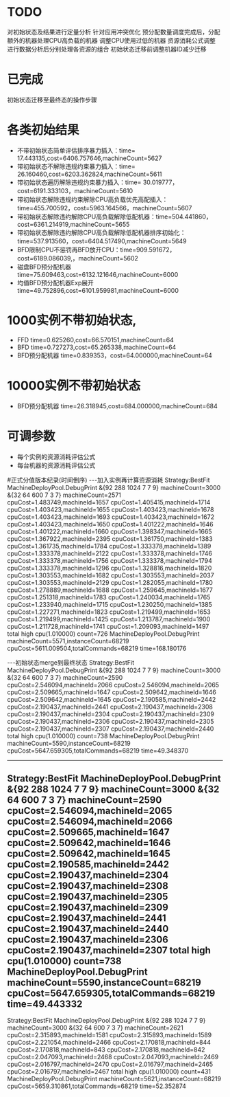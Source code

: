 # TODO
对初始状态及结果进行定量分析
针对应用冲突优化
预分配数量调度完成后，分配额外的机器处理CPU高负载的机器
调整CPU使用过低的机器
资源消耗公式调整
进行数据分析后分别处理各资源的组合
初始状态迁移前调整机器ID减少迁移

# 已完成
初始状态迁移至最终态的操作步骤

# 各类初始结果
- 不带初始状态简单评估排序暴力插入：time= 17.443135,cost=6406.757646,machineCount=5627
- 带初始状态不解除违规约束暴力插入：time= 26.160460,cost=6203.362824,machineCount=5611
- 带初始状态遍历解除违规约束暴力插入：time= 30.019777，cost=6191.333103，machineCount=5610
- 带初始状态解除违规约束解除CPU高负载优先高配插入：time=455.700592，cost=5963.164566，machineCount=5607
- 带初始状态解除违约解除CPU高负载解除低配机器：time=504.441860，cost=6361.214919,machineCount=5655
- 带初始状态解除违约解除CPU高负载解除低配机器排序初始化：time=537.913560，cost=6404.517490,machineCount=5649
- BFD限制CPU不惩罚再BFD放开CPU：time=909.591672，cost=6189.086039,，machineCount=5602
- 磁盘BFD预分配机器 time=75.609463,cost=6132.121646,machineCount=6000
- 均值BFD预分配机器Exp展开 time=49.752896,cost=6101.959981,machineCount=6000

# 1000实例不带初始状态,
- FFD time=0.625260,cost=66.570151,machineCount=64
- BFD time=0.727273,cost=65.265338,machineCount=64
- BFD预分配机器 time=0.839353，cost=64.000000,machineCount=64

# 10000实例不带初始状态
- BFD预分配机器 time=26.318945,cost=684.000000,machineCount=684

# 可调参数
- 每个实例的资源消耗评估公式
- 每台机器的资源消耗评估公式

#正式分值版本纪录(时间倒序)
---加入实例再计算资源消耗
Strategy:BestFit
MachineDeployPool.DebugPrint
    &{92 288 1024 7 7 9} machineCount=3000
    &{32 64 600 7 3 7} machineCount=2571
    cpuCost=1.483749,machineId=1657
    cpuCost=1.405415,machineId=1714
    cpuCost=1.403423,machineId=1655
    cpuCost=1.403423,machineId=1678
    cpuCost=1.403423,machineId=1693
    cpuCost=1.403423,machineId=1672
    cpuCost=1.403423,machineId=1650
    cpuCost=1.401222,machineId=1646
    cpuCost=1.401222,machineId=1660
    cpuCost=1.398347,machineId=1665
    cpuCost=1.367922,machineId=2395
    cpuCost=1.361750,machineId=1383
    cpuCost=1.361735,machineId=1784
    cpuCost=1.333378,machineId=1389
    cpuCost=1.333378,machineId=2122
    cpuCost=1.333378,machineId=1746
    cpuCost=1.333378,machineId=1756
    cpuCost=1.333378,machineId=1794
    cpuCost=1.333378,machineId=1296
    cpuCost=1.328816,machineId=1820
    cpuCost=1.303553,machineId=1682
    cpuCost=1.303553,machineId=2037
    cpuCost=1.303553,machineId=2129
    cpuCost=1.282055,machineId=1780
    cpuCost=1.278889,machineId=1688
    cpuCost=1.259645,machineId=1677
    cpuCost=1.251318,machineId=1783
    cpuCost=1.240034,machineId=1765
    cpuCost=1.233940,machineId=1715
    cpuCost=1.230250,machineId=1385
    cpuCost=1.227271,machineId=1823
    cpuCost=1.219499,machineId=1653
    cpuCost=1.219499,machineId=1425
    cpuCost=1.213787,machineId=1900
    cpuCost=1.211728,machineId=1741
    cpuCost=1.209093,machineId=1497
total high cpu(1.010000) count=726
MachineDeployPool.DebugPrint machineCount=5571,instanceCount=68219
cpuCost=5611.009504,totalCommands=68219
time=168.180176

---初始状态merge到最终状态
Strategy:BestFit
MachineDeployPool.DebugPrint
    &{92 288 1024 7 7 9} machineCount=3000
    &{32 64 600 7 3 7} machineCount=2590
    cpuCost=2.546094,machineId=2066
    cpuCost=2.546094,machineId=2065
    cpuCost=2.509665,machineId=1647
    cpuCost=2.509642,machineId=1646
    cpuCost=2.509642,machineId=1645
    cpuCost=2.190585,machineId=2442
    cpuCost=2.190437,machineId=2441
    cpuCost=2.190437,machineId=2308
    cpuCost=2.190437,machineId=2304
    cpuCost=2.190437,machineId=2309
    cpuCost=2.190437,machineId=2306
    cpuCost=2.190437,machineId=2305
    cpuCost=2.190437,machineId=2307
    cpuCost=2.190437,machineId=2440
total high cpu(1.010000) count=738
MachineDeployPool.DebugPrint machineCount=5590,instanceCount=68219
cpuCost=5647.659305,totalCommands=68219
time=49.348370

---
Strategy:BestFit
MachineDeployPool.DebugPrint
    &{92 288 1024 7 7 9} machineCount=3000
    &{32 64 600 7 3 7} machineCount=2590
    cpuCost=2.546094,machineId=2065
    cpuCost=2.546094,machineId=2066
    cpuCost=2.509665,machineId=1647
    cpuCost=2.509642,machineId=1646
    cpuCost=2.509642,machineId=1645
    cpuCost=2.190585,machineId=2442
    cpuCost=2.190437,machineId=2304
    cpuCost=2.190437,machineId=2308
    cpuCost=2.190437,machineId=2305
    cpuCost=2.190437,machineId=2309
    cpuCost=2.190437,machineId=2441
    cpuCost=2.190437,machineId=2440
    cpuCost=2.190437,machineId=2306
    cpuCost=2.190437,machineId=2307
total high cpu(1.010000) count=738
MachineDeployPool.DebugPrint machineCount=5590,instanceCount=68219
cpuCost=5647.659305,totalCommands=68219
time=49.443332
---
Strategy:BestFit
MachineDeployPool.DebugPrint
    &{92 288 1024 7 7 9} machineCount=3000
    &{32 64 600 7 3 7} machineCount=2621
    cpuCost=2.315893,machineId=1581
    cpuCost=2.315893,machineId=1589
    cpuCost=2.221054,machineId=2466
    cpuCost=2.170818,machineId=844
    cpuCost=2.170818,machineId=843
    cpuCost=2.170818,machineId=842
    cpuCost=2.047093,machineId=2468
    cpuCost=2.047093,machineId=2469
    cpuCost=2.016797,machineId=2470
    cpuCost=2.016797,machineId=2465
    cpuCost=2.016797,machineId=2467
total high cpu(1.010000) count=431
MachineDeployPool.DebugPrint machineCount=5621,instanceCount=68219
cpuCost=5659.310861,totalCommands=68219
time=52.352874